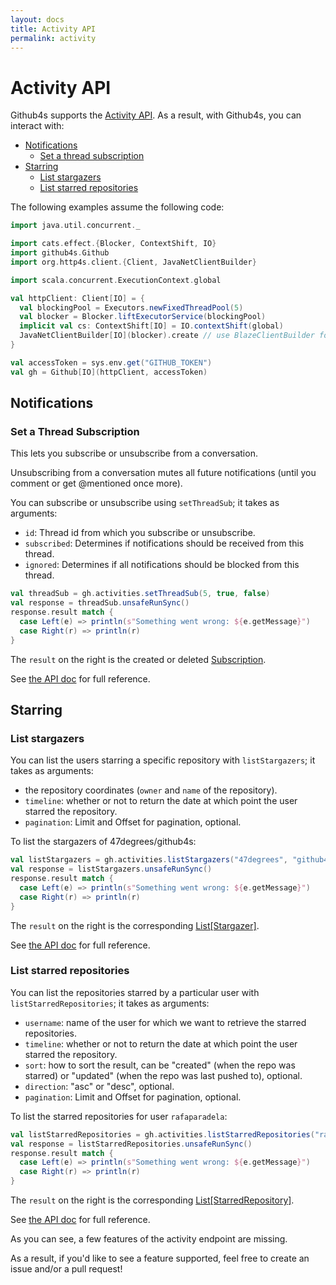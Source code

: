 ```yaml
---
layout: docs
title: Activity API
permalink: activity
---
```


# Activity API

Github4s supports the [Activity API](https://developer.github.com/v3/activity/). As a result,
with Github4s, you can interact with:

- [Notifications](#notifications)
  - [Set a thread subscription](#set-a-thread-subscription)
- [Starring](#starring)
  - [List stargazers](#list-stargazers)
  - [List starred repositories](#list-starred-repositories)

The following examples assume the following code:

```scala
import java.util.concurrent._

import cats.effect.{Blocker, ContextShift, IO}
import github4s.Github
import org.http4s.client.{Client, JavaNetClientBuilder}

import scala.concurrent.ExecutionContext.global

val httpClient: Client[IO] = {
  val blockingPool = Executors.newFixedThreadPool(5)
  val blocker = Blocker.liftExecutorService(blockingPool)
  implicit val cs: ContextShift[IO] = IO.contextShift(global)
  JavaNetClientBuilder[IO](blocker).create // use BlazeClientBuilder for production use
}

val accessToken = sys.env.get("GITHUB_TOKEN")
val gh = Github[IO](httpClient, accessToken)
```

## Notifications

### Set a Thread Subscription

This lets you subscribe or unsubscribe from a conversation.

Unsubscribing from a conversation mutes all future notifications (until you comment or get @mentioned once more).

You can subscribe or unsubscribe using `setThreadSub`; it takes as arguments:

- `id`: Thread id from which you subscribe or unsubscribe.
- `subscribed`: Determines if notifications should be received from this thread.
- `ignored`: Determines if all notifications should be blocked from this thread.

```scala
val threadSub = gh.activities.setThreadSub(5, true, false)
val response = threadSub.unsafeRunSync()
response.result match {
  case Left(e) => println(s"Something went wrong: ${e.getMessage}")
  case Right(r) => println(r)
}
```

The `result` on the right is the created or deleted [Subscription][activity-scala].

See [the API doc](https://developer.github.com/v3/activity/notifications/#set-a-thread-subscription) for full reference.

## Starring

### List stargazers

You can list the users starring a specific repository with `listStargazers`; it takes as arguments:

- the repository coordinates (`owner` and `name` of the repository).
- `timeline`: whether or not to return the date at which point the user starred the repository.
- `pagination`: Limit and Offset for pagination, optional.

To list the stargazers of 47degrees/github4s:

```scala
val listStargazers = gh.activities.listStargazers("47degrees", "github4s", true)
val response = listStargazers.unsafeRunSync()
response.result match {
  case Left(e) => println(s"Something went wrong: ${e.getMessage}")
  case Right(r) => println(r)
}
```

The `result` on the right is the corresponding [List[Stargazer]][activity-scala].

See [the API doc](https://developer.github.com/v3/activity/starring/#list-stargazers) for full
reference.

### List starred repositories

You can list the repositories starred by a particular user with `listStarredRepositories`; it takes
as arguments:

- `username`: name of the user for which we want to retrieve the starred repositories.
- `timeline`: whether or not to return the date at which point the user starred the repository.
- `sort`: how to sort the result, can be "created" (when the repo was starred) or "updated" (when
the repo was last pushed to), optional.
- `direction`: "asc" or "desc", optional.
- `pagination`: Limit and Offset for pagination, optional.

To list the starred repositories for user `rafaparadela`:

```scala
val listStarredRepositories = gh.activities.listStarredRepositories("rafaparadela", true)
val response = listStarredRepositories.unsafeRunSync()
response.result match {
  case Left(e) => println(s"Something went wrong: ${e.getMessage}")
  case Right(r) => println(r)
}
```

The `result` on the right is the corresponding [List[StarredRepository]][activity-scala].

See [the API doc](https://developer.github.com/v3/activity/starring/#list-repositories-being-starred)
for full reference.

As you can see, a few features of the activity endpoint are missing.

As a result, if you'd like to see a feature supported, feel free to create an issue and/or a pull request!

[activity-scala]: https://github.com/47degrees/github4s/blob/master/github4s/src/main/scala/github4s/domain/Activity.scala
